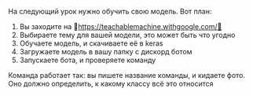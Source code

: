 На следующий урок нужно обучить свою модель. Вот план:
1. Вы заходите на 🚀https://teachablemachine.withgoogle.com/🚀
2. Выбираете тему для вашей модели, это может быть что угодно
3. Обучаете модель, и скачиваете её в keras
4. Загружаете модель в вашу папку с дискорд ботом
5. Запускаете бота, и проверяете команду

Команда работает так: вы пишете название команды, и кидаете фото. Оно должно определить, к какому классу всё это относится
